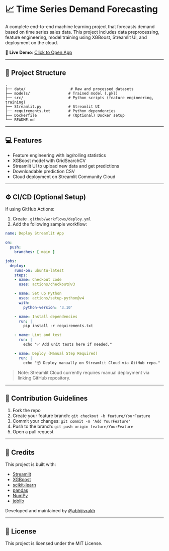 # 📈 Time Series Demand Forecasting

A complete end-to-end machine learning project that forecasts demand based on time series sales data. This project includes data preprocessing, feature engineering, model training using XGBoost, Streamlit UI, and deployment on the cloud.

🚀 **Live Demo**: [Click to Open App](https://time-series-demand-forecasting-ybcexp64t2lw7wxlqlzc8z.streamlit.app/)

---


## 🔧 Project Structure

```
.
├── data/                    # Raw and processed datasets
├── models/                 # Trained model (.pkl)
├── src/                    # Python scripts (feature engineering, training)
├── Streamlit.py            # Streamlit UI
├── requirements.txt        # Python dependencies
├── Dockerfile              # (Optional) Docker setup
└── README.md
```

---

## 💻 Features

* Feature engineering with lag/rolling statistics
* XGBoost model with GridSearchCV
* Streamlit UI to upload new data and get predictions
* Downloadable prediction CSV
* Cloud deployment on Streamlit Community Cloud

---

## ⚙️ CI/CD (Optional Setup)

If using GitHub Actions:

1. Create `.github/workflows/deploy.yml`
2. Add the following sample workflow:

```yaml
name: Deploy Streamlit App

on:
  push:
    branches: [ main ]

jobs:
  deploy:
    runs-on: ubuntu-latest
    steps:
    - name: Checkout code
      uses: actions/checkout@v3

    - name: Set up Python
      uses: actions/setup-python@v4
      with:
        python-version: '3.10'

    - name: Install dependencies
      run: |
        pip install -r requirements.txt

    - name: Lint and test
      run: |
        echo "✅ Add unit tests here if needed."

    - name: Deploy (Manual Step Required)
      run: |
        echo "📦 Deploy manually on Streamlit Cloud via GitHub repo."
```

> Note: Streamlit Cloud currently requires manual deployment via linking GitHub repository.

---

## 🤝 Contribution Guidelines

1. Fork the repo
2. Create your feature branch: `git checkout -b feature/YourFeature`
3. Commit your changes: `git commit -m 'Add YourFeature'`
4. Push to the branch: `git push origin feature/YourFeature`
5. Open a pull request

---

## 🙏 Credits

This project is built with:

* [Streamlit](https://streamlit.io/)
* [XGBoost](https://xgboost.ai/)
* [scikit-learn](https://scikit-learn.org/)
* [pandas](https://pandas.pydata.org/)
* [NumPy](https://numpy.org/)
* [joblib](https://joblib.readthedocs.io/en/latest/)

Developed and maintained by [@abhijivrakh](https://github.com/abhijivrakh)

---

## 📜 License

This project is licensed under the MIT License.
